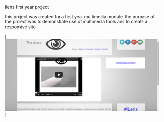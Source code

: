 ilens
first year project

this project was created for a first year multimedia module. the purpose of the project was to demonstrate use of multimedia tools and to create a responsive site

[![iLens home](https://raw.githubusercontent.com/nathanryan/ilens/master/images/screenshots/home.PNG)]
